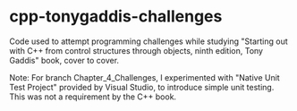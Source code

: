 # cpp-tonygaddis-challenges
Code used to attempt programming challenges while studying "Starting out with C++ from control structures through objects, ninth edition, Tony Gaddis" book, cover to cover.

Note:  For branch Chapter_4_Challenges, I experimented with "Native Unit Test Project" provided by Visual Studio, to introduce simple unit testing.  This was not a requirement
       by the C++ book.